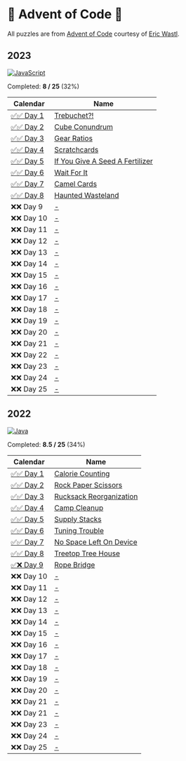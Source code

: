 # 🎄 Advent of Code 🎄

All puzzles are from [Advent of Code](https://adventofcode.com/) courtesy of [Eric Wastl](http://was.tl/).

## 2023 

[![JavaScript](https://img.shields.io/badge/JavaScript-323330?style=for-the-badge&logo=javascript&logoColor=F7DF1E)](2023/)

Completed: **8 / 25** (32%)

| Calendar             | Name                                                                   |
|----------------------|------------------------------------------------------------------------|
| [✅✅ Day 1](2023/01/) | [Trebuchet?!](https://adventofcode.com/2023/day/1)                     |
| [✅✅ Day 2](2023/02/) | [Cube Conundrum](https://adventofcode.com/2023/day/2)                  |
| [✅✅ Day 3](2023/03/) | [Gear Ratios](https://adventofcode.com/2023/day/3)                     |
| [✅✅ Day 4](2023/04/) | [Scratchcards](https://adventofcode.com/2023/day/4)                    |
| [✅✅ Day 5](2023/05/) | [If You Give A Seed A Fertilizer](https://adventofcode.com/2023/day/5) |
| [✅✅ Day 6](2023/06/) | [Wait For It](https://adventofcode.com/2023/day/6)                     |
| [✅✅ Day 7](2023/07/) | [Camel Cards](https://adventofcode.com/2023/day/7)                     |
| [✅✅ Day 8](2023/08/) | [Haunted Wasteland](https://adventofcode.com/2023/day/8)               |
| ❌❌ Day 9             | [-](https://adventofcode.com/2023/day/9)                               |
| ❌❌ Day 10            | [-](https://adventofcode.com/2023/day/10)                              |
| ❌❌ Day 11            | [-](https://adventofcode.com/2023/day/11)                              |
| ❌❌ Day 12            | [-](https://adventofcode.com/2023/day/12)                              |
| ❌❌ Day 13            | [-](https://adventofcode.com/2023/day/13)                              |
| ❌❌ Day 14            | [-](https://adventofcode.com/2023/day/14)                              |
| ❌❌ Day 15            | [-](https://adventofcode.com/2023/day/15)                              |
| ❌❌ Day 16            | [-](https://adventofcode.com/2023/day/16)                              |
| ❌❌ Day 17            | [-](https://adventofcode.com/2023/day/17)                              |
| ❌❌ Day 18            | [-](https://adventofcode.com/2023/day/18)                              |
| ❌❌ Day 19            | [-](https://adventofcode.com/2023/day/19)                              |
| ❌❌ Day 20            | [-](https://adventofcode.com/2023/day/20)                              |
| ❌❌ Day 21            | [-](https://adventofcode.com/2023/day/21)                              |
| ❌❌ Day 22            | [-](https://adventofcode.com/2023/day/22)                              |
| ❌❌ Day 23            | [-](https://adventofcode.com/2023/day/23)                              |
| ❌❌ Day 24            | [-](https://adventofcode.com/2023/day/24)                              |
| ❌❌ Day 25            | [-](https://adventofcode.com/2023/day/25)                              |

## 2022 

[![Java](https://img.shields.io/badge/Java-ED8B00?style=for-the-badge&logo=openjdk&logoColor=white)](2022/)

Completed: **8.5 / 25** (34%)

| Calendar             | Name                                                           |
|----------------------|----------------------------------------------------------------|
| [✅✅ Day 1](2022/01/) | [Calorie Counting](https://adventofcode.com/2022/day/1)        |
| [✅✅ Day 2](2022/02/) | [Rock Paper Scissors](https://adventofcode.com/2022/day/2)     |
| [✅✅ Day 3](2022/03/) | [Rucksack Reorganization](https://adventofcode.com/2022/day/3) |
| [✅✅ Day 4](2022/04/) | [Camp Cleanup](https://adventofcode.com/2022/day/4)            |
| [✅✅ Day 5](2022/05/) | [Supply Stacks](https://adventofcode.com/2022/day/5)           |
| [✅✅ Day 6](2022/06/) | [Tuning Trouble](https://adventofcode.com/2022/day/6)          |
| [✅✅ Day 7](2022/07/) | [No Space Left On Device](https://adventofcode.com/2022/day/7) |
| [✅✅ Day 8](2022/08/) | [Treetop Tree House](https://adventofcode.com/2022/day/8)      |
| [✅❌ Day 9](2022/09/) | [Rope Bridge](https://adventofcode.com/2022/day/9)             |
| ❌❌ Day 10            | [-](https://adventofcode.com/2022/day/10)                      |
| ❌❌ Day 11            | [-](https://adventofcode.com/2022/day/11)                      |
| ❌❌ Day 12            | [-](https://adventofcode.com/2022/day/12)                      |
| ❌❌ Day 13            | [-](https://adventofcode.com/2022/day/13)                      |
| ❌❌ Day 14            | [-](https://adventofcode.com/2022/day/14)                      |
| ❌❌ Day 15            | [-](https://adventofcode.com/2022/day/15)                      |
| ❌❌ Day 16            | [-](https://adventofcode.com/2022/day/16)                      |
| ❌❌ Day 17            | [-](https://adventofcode.com/2022/day/17)                      |
| ❌❌ Day 18            | [-](https://adventofcode.com/2022/day/18)                      |
| ❌❌ Day 19            | [-](https://adventofcode.com/2022/day/19)                      |
| ❌❌ Day 20            | [-](https://adventofcode.com/2022/day/20)                      |
| ❌❌ Day 21            | [-](https://adventofcode.com/2022/day/21)                      |
| ❌❌ Day 21            | [-](https://adventofcode.com/2022/day/22)                      |
| ❌❌ Day 23            | [-](https://adventofcode.com/2022/day/23)                      |
| ❌❌ Day 24            | [-](https://adventofcode.com/2022/day/24)                      |
| ❌❌ Day 25            | [-](https://adventofcode.com/2022/day/25)                      |
